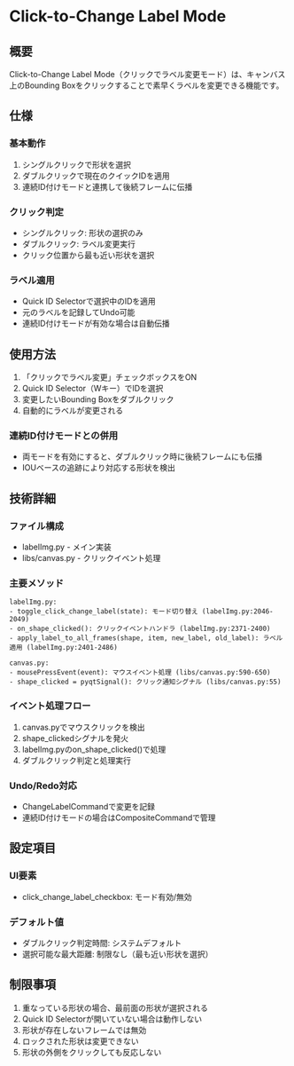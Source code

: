 # Click-to-Change Label Mode

## 概要

Click-to-Change Label Mode（クリックでラベル変更モード）は、キャンバス上のBounding Boxをクリックすることで素早くラベルを変更できる機能です。

## 仕様

### 基本動作
1. シングルクリックで形状を選択
2. ダブルクリックで現在のクイックIDを適用
3. 連続ID付けモードと連携して後続フレームに伝播

### クリック判定
- シングルクリック: 形状の選択のみ
- ダブルクリック: ラベル変更実行
- クリック位置から最も近い形状を選択

### ラベル適用
- Quick ID Selectorで選択中のIDを適用
- 元のラベルを記録してUndo可能
- 連続ID付けモードが有効な場合は自動伝播

## 使用方法

1. 「クリックでラベル変更」チェックボックスをON
2. Quick ID Selector（Wキー）でIDを選択
3. 変更したいBounding Boxをダブルクリック
4. 自動的にラベルが変更される

### 連続ID付けモードとの併用
- 両モードを有効にすると、ダブルクリック時に後続フレームにも伝播
- IOUベースの追跡により対応する形状を検出

## 技術詳細

### ファイル構成
- labelImg.py - メイン実装
- libs/canvas.py - クリックイベント処理

### 主要メソッド
```
labelImg.py:
- toggle_click_change_label(state): モード切り替え (labelImg.py:2046-2049)
- on_shape_clicked(): クリックイベントハンドラ (labelImg.py:2371-2400)
- apply_label_to_all_frames(shape, item, new_label, old_label): ラベル適用 (labelImg.py:2401-2486)

canvas.py:
- mousePressEvent(event): マウスイベント処理 (libs/canvas.py:590-650)
- shape_clicked = pyqtSignal(): クリック通知シグナル (libs/canvas.py:55)
```

### イベント処理フロー
1. canvas.pyでマウスクリックを検出
2. shape_clickedシグナルを発火
3. labelImg.pyのon_shape_clicked()で処理
4. ダブルクリック判定と処理実行

### Undo/Redo対応
- ChangeLabelCommandで変更を記録
- 連続ID付けモードの場合はCompositeCommandで管理

## 設定項目

### UI要素
- click_change_label_checkbox: モード有効/無効

### デフォルト値
- ダブルクリック判定時間: システムデフォルト
- 選択可能な最大距離: 制限なし（最も近い形状を選択）

## 制限事項

1. 重なっている形状の場合、最前面の形状が選択される
2. Quick ID Selectorが開いていない場合は動作しない
3. 形状が存在しないフレームでは無効
4. ロックされた形状は変更できない
5. 形状の外側をクリックしても反応しない